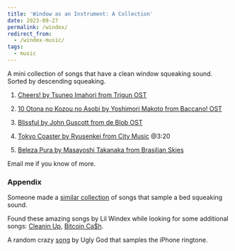```yaml
---
title: 'Window as an Instrument: A Collection'
date: 2023-09-27
permalink: /windex/
redirect_from:
  - /windex-music/
tags:
  - music
---
```

A mini collection of songs that have a clean window squeaking sound. Sorted by descending squeaking.

1. [Cheers! by Tsuneo Imahori from Trigun OST](https://www.youtube.com/watch?v=lJkU5SP1o_U)

2. [10 Otona no Kozou no Asobi by Yoshimori Makoto from Baccano! OST](https://www.youtube.com/watch?v=03E2Jbg7SSc)

3. [Blissful by John Guscott from de Blob OST](https://www.youtube.com/watch?v=7fF7rwx9q5k)

4. [Tokyo Coaster by Ryusenkei from City Music](https://www.youtube.com/watch?v=jjKM5hDGKvc) @3:20

5. [Beleza Pura by Masayoshi Takanaka from Brasilian Skies](https://www.youtube.com/watch?v=ddaHY6z4nXM)

Email me if you know of more.

### Appendix

Someone made a [similar collection](https://rateyourmusic.com/list/code_gs/songs-that-use-the-bed-squeaking-sound/) of songs that sample a bed squeaking sound.

Found these amazing songs by Lil Windex while looking for some additional songs: [Cleanin Up](https://www.youtube.com/watch?v=bMA_iZ7effY), [Bitcoin Ca$h](https://www.youtube.com/watch?v=nAMRFDs9iOs).

A random crazy [song](https://www.youtube.com/watch?v=3vbR2X3sJNs) by Ugly God that samples the iPhone ringtone.
